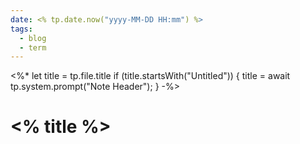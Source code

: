 ```yaml
---
date: <% tp.date.now("yyyy-MM-DD HH:mm") %>
tags:
  - blog
  - term
---
```

<%*
let title = tp.file.title
if (title.startsWith("Untitled")) {
  title = await tp.system.prompt("Note Header");
}
-%>
# <% title %>

